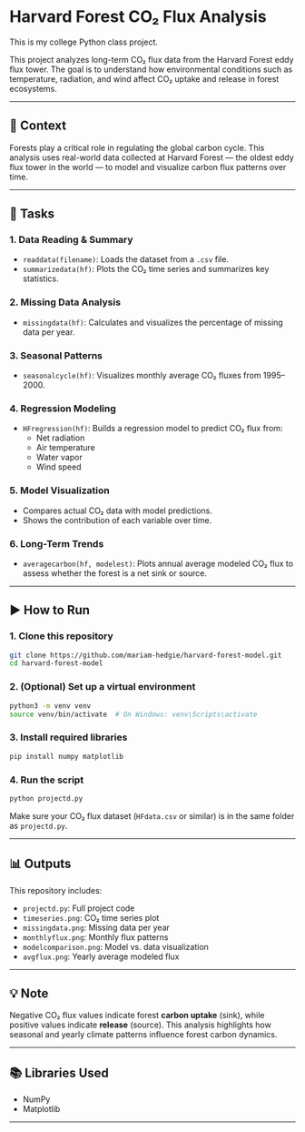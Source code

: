 # Harvard Forest CO₂ Flux Analysis

This is my college Python class project.

This project analyzes long-term CO₂ flux data from the Harvard Forest eddy flux tower. The goal is to understand how environmental conditions such as temperature, radiation, and wind affect CO₂ uptake and release in forest ecosystems.

---

## 🌲 Context

Forests play a critical role in regulating the global carbon cycle. This analysis uses real-world data collected at Harvard Forest — the oldest eddy flux tower in the world — to model and visualize carbon flux patterns over time.

---

## 🧪 Tasks 

### 1. Data Reading & Summary
- `readdata(filename)`: Loads the dataset from a `.csv` file.
- `summarizedata(hf)`: Plots the CO₂ time series and summarizes key statistics.

### 2. Missing Data Analysis
- `missingdata(hf)`: Calculates and visualizes the percentage of missing data per year.

### 3. Seasonal Patterns
- `seasonalcycle(hf)`: Visualizes monthly average CO₂ fluxes from 1995–2000.

### 4. Regression Modeling
- `HFregression(hf)`: Builds a regression model to predict CO₂ flux from:
  - Net radiation  
  - Air temperature  
  - Water vapor  
  - Wind speed

### 5. Model Visualization
- Compares actual CO₂ data with model predictions.
- Shows the contribution of each variable over time.

### 6. Long-Term Trends
- `averagecarbon(hf, modelest)`: Plots annual average modeled CO₂ flux to assess whether the forest is a net sink or source.

---

## ▶️ How to Run

### 1. Clone this repository

```bash
git clone https://github.com/mariam-hedgie/harvard-forest-model.git
cd harvard-forest-model
```

### 2. (Optional) Set up a virtual environment

```bash
python3 -m venv venv
source venv/bin/activate  # On Windows: venv\Scripts\activate
```

### 3. Install required libraries

```bash
pip install numpy matplotlib
```

### 4. Run the script

```bash
python projectd.py
```

Make sure your CO₂ flux dataset (`HFdata.csv` or similar) is in the same folder as `projectd.py`.

---

## 📊 Outputs

This repository includes:
- `projectd.py`: Full project code  
- `timeseries.png`: CO₂ time series plot  
- `missingdata.png`: Missing data per year  
- `monthlyflux.png`: Monthly flux patterns  
- `modelcomparison.png`: Model vs. data visualization  
- `avgflux.png`: Yearly average modeled flux  

---

## 💡 Note

Negative CO₂ flux values indicate forest **carbon uptake** (sink), while positive values indicate **release** (source). This analysis highlights how seasonal and yearly climate patterns influence forest carbon dynamics.

---

## 📚 Libraries Used

- NumPy  
- Matplotlib  

---

